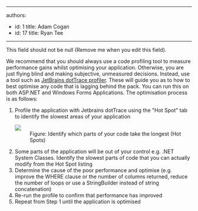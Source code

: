 

---
authors:
  - id: 1
    title: Adam Cogan
  - id: 17
    title: Ryan Tee
---




<span class='intro'> This field should not be null (Remove me when you edit this field). </span>

<p>We recommend that you should always use a code profiling tool to measure performance gains whilst optimising your application. Otherwise, you are just flying blind and making subjective, unmeasured decisions. Instead, use a tool such as <a href="http&#58;//www.ssw.com.au/ssw/Redirect/JetbrainsNETProfiler.htm">JetBrains dotTrace profiler</a>. These will guide you as to how to best optimise any code that is lagging behind the pack. You can run this on both ASP.NET and Windows Forms Applications. The optimisation process is as follows&#58; </p>
<ol>
<li>Profile the application with Jetbrains dotTrace using the &quot;Hot Spot&quot; tab to identify the slowest areas of your application 
<dl class="image">
<dt><img style="border-right&#58;0px solid;border-top&#58;0px solid;border-left&#58;0px solid;border-bottom&#58;0px solid;" src="/Standards/SoftwareDevelopment/RulesToBetterDotNETProjects/PublishingImages/JetBrainsProfilerHotSpots.jpg" border="0" /> </dt>
<dd>Figure&#58; Identify which parts of your code take the longest (Hot Spots)</dd></dl>
<li>Some parts of the application will be out of your control e.g. .NET System Classes. Identify the slowest parts of code that you can actually modify from the Hot Spot listing 
<li>Determine the cause of the poor performance and optimise (e.g. improve the WHERE clause or the number of columns returned, reduce the number of loops or use a StringBuilder instead of string concatenation) 
<li>Re-run the profile to confirm that performance has improved 
<li>Repeat from Step 1 until the application is optimised </li></ol>


